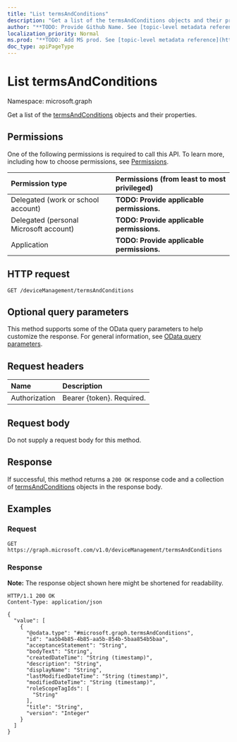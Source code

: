 ```yaml
---
title: "List termsAndConditions"
description: "Get a list of the termsAndConditions objects and their properties."
author: "**TODO: Provide Github Name. See [topic-level metadata reference](https://msgo.azurewebsites.net/add/document/guidelines/metadata.html#topic-level-metadata)**"
localization_priority: Normal
ms.prod: "**TODO: Add MS prod. See [topic-level metadata reference](https://msgo.azurewebsites.net/add/document/guidelines/metadata.html#topic-level-metadata)**"
doc_type: apiPageType
---
```


# List termsAndConditions
Namespace: microsoft.graph



Get a list of the [termsAndConditions](../resources/termsandconditions.md) objects and their properties.

## Permissions
One of the following permissions is required to call this API. To learn more, including how to choose permissions, see [Permissions](/graph/permissions-reference).

|Permission type|Permissions (from least to most privileged)|
|:---|:---|
|Delegated (work or school account)|**TODO: Provide applicable permissions.**|
|Delegated (personal Microsoft account)|**TODO: Provide applicable permissions.**|
|Application|**TODO: Provide applicable permissions.**|

## HTTP request

<!-- {
  "blockType": "ignored"
}
-->
``` http
GET /deviceManagement/termsAndConditions
```

## Optional query parameters
This method supports some of the OData query parameters to help customize the response. For general information, see [OData query parameters](/graph/query-parameters).

## Request headers
|Name|Description|
|:---|:---|
|Authorization|Bearer {token}. Required.|

## Request body
Do not supply a request body for this method.

## Response

If successful, this method returns a `200 OK` response code and a collection of [termsAndConditions](../resources/termsandconditions.md) objects in the response body.

## Examples

### Request
<!-- {
  "blockType": "request",
  "name": "list_termsandconditions"
}
-->
``` http
GET https://graph.microsoft.com/v1.0/deviceManagement/termsAndConditions
```


### Response
**Note:** The response object shown here might be shortened for readability.
<!-- {
  "blockType": "response",
  "truncated": true,
  "@odata.type": "Collection(microsoft.graph.termsAndConditions)"
}
-->
``` http
HTTP/1.1 200 OK
Content-Type: application/json

{
  "value": [
    {
      "@odata.type": "#microsoft.graph.termsAndConditions",
      "id": "aa5b4b85-4b85-aa5b-854b-5baa854b5baa",
      "acceptanceStatement": "String",
      "bodyText": "String",
      "createdDateTime": "String (timestamp)",
      "description": "String",
      "displayName": "String",
      "lastModifiedDateTime": "String (timestamp)",
      "modifiedDateTime": "String (timestamp)",
      "roleScopeTagIds": [
        "String"
      ],
      "title": "String",
      "version": "Integer"
    }
  ]
}
```


